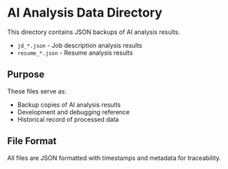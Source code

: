 # AI Analysis Data Directory

This directory contains JSON backups of AI analysis results.

- `jd_*.json` - Job description analysis results
- `resume_*.json` - Resume analysis results

## Purpose
These files serve as:
- Backup copies of AI analysis results
- Development and debugging reference
- Historical record of processed data

## File Format
All files are JSON formatted with timestamps and metadata for traceability.